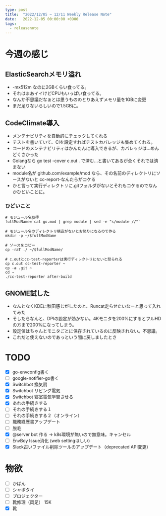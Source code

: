 ```yaml
---
type: post
title:  "2022/12/05 ~ 12/11 Weekly Release Note"
date:   2022-12-05 00:00:00 +0900
tags:
  - releasenote
---
```

# 今週の感じ

## ElasticSearchメモリ溢れ

* -mx512m なのに2GBくらい食ってる。
* それはまあイイけどCPUもいっぱい食ってる。
* なんか不思議だなぁとは思うもののとりあえずメモリ量を1GBに変更
* まだ足りないらしいので1.5GBに。

## CodeClimate導入

* メンテナビリティを自動的にチェックしてくれる
* テストを書いていて、CIを設定すればテストカバレッジも集めてくれる。
* コードのメンテナビリティはかんたんに導入できるが、カバレッジは…めんどくさかった
* Golangなら go test -cover c.out . で済む…と書いてあるが全くそれでは済まない
* module名が github.com/example/mod なら、その名前のディレクトリにソースがないと cc-report-なんたらがコケる
* かと言って実行ディレクトリに.gitフォルダがないとそれもコケるのでなんかひどいことに。

### ひどいこと

```
# モジュール名取得
fullModName=`cat go.mod | grep module | sed -e "s/module //"`

# モジュール名のディレクトリ構造がないとお怒りになるので作る
mkdir -p ~/$fullModName

# ソースをコピー
cp -raT ./ ~/$fullModName/

# c.outとcc-test-reporterは実行ディレクトリにないと怒られる
cp c.out cc-test-reporter ~
cp -a .git ~
cd ~
./cc-test-reporter after-build
```

## GNOME試した

* なんとなくKDEに秋田感じがしたのと、Runcat走らせたいなーと思って入れてみた
* そしたらなんと、DPIの設定が効かない。4Kモニタを200%にするとフルHDの方まで200%になってしまう。
* 設定値はちゃんとモニタごとに保存されているのに反映されない。不思議。
* これだと使えないのであっという間に戻しましたとさ

# TODO 

- [x] go-envconfig書く
- [ ] google-notifier-go書く
- [x] Switchbot 換気扇
- [x] Switchbot リビング電気
- [x] Switchbot 寝室電気学習させる
- [x] あれの手続きする
- [ ] それの手続きする１
- [ ] それの手続きする２（オンライン）
- [ ] 職務経歴書アップデート
- [ ] 脱毛
- [x] @server bot 作る -> k8s環境が無いので無意味。キャンセル
- [ ] EnvBoy Issue消化 (web settingほしい)
- [x] Slack古いファイル削除ツールのアップデート（deprecated API変更）

# 物欲

- [ ] かばん
- [ ] シャボタイ
- [ ] プロジェクター
- [ ] 靴修理（両足） 15K
- [x] 靴
